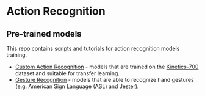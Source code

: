 # Action Recognition

## Pre-trained models

This repo contains scripts and tutorials for action recognition models training.

* [Custom Action Recognition](model_templates/custom-action-recognition/README.md) - models that are
  trained on the [Kinetics-700](https://deepmind.com/research/open-source/kinetics) dataset 
  and suitable for transfer learning.
* [Gesture Recognition](model_templates/gesture-recognition/README.md) - models that are able
  to recognize hand gestures (e.g. American Sign Language (ASL) and [Jester](https://20bn.com/datasets/jester)).
